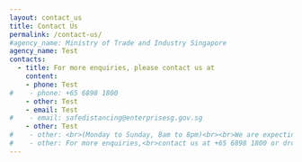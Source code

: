 ```yaml
---
layout: contact_us
title: Contact Us
permalink: /contact-us/
#agency_name: Ministry of Trade and Industry Singapore
agency_name: Test
contacts:
  - title: For more enquiries, please contact us at
    content:
    - phone: Test
#    - phone: +65 6898 1800
    - other: Test 
    - email: Test
#    - email: safedistancing@enterprisesg.gov.sg
    - other: Test 
#    - other: <br>(Monday to Sunday, 8am to 8pm)<br><br>We are expecting a high volume of enquiries and appreciate your understanding and patience. Kindly refrain from submitting duplicate applications to avoid further delays.  
#    - other: For more enquiries,<br>contact us at +65 6898 1800 or drop us an email at safedistancing@enterprisesg.gov.sg   
---
```

